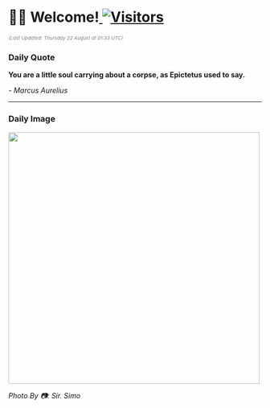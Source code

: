 <h1>👋🏽 Welcome!<a href="https://github.com/OmitNomis/"> <img src="https://visitor-badge.laobi.icu/badge?page_id=OmitNomis" alt="Visitors"></a></h1>

<i><p style="font-size: 0.6rem; color:gray">(Last Updated: Thursday 22 August at 01:33 UTC)</p></i>

<h3> Daily Quote </h3>
<b><p>You are a little soul carrying about a corpse, as Epictetus used to say.</p></b>
<i><caption style="font-size: 0.8rem; color:gray;">- Marcus Aurelius</caption></i>


<hr>

<h3>Daily Image</h3>
<a href="https://images.unsplash.com/photo-1724098035339-2034fe8d4ea1?crop=entropy&cs=srgb&fm=jpg&ixid=M3w2MjM3MzF8MHwxfHJhbmRvbXx8fHx8fHx8fDE3MjQyOTA0Mzh8&ixlib=rb-4.0.3&q=85" target="_blank"><img style="height:500px;" src=https://images.unsplash.com/photo-1724098035339-2034fe8d4ea1?crop=entropy&cs=srgb&fm=jpg&ixid=M3w2MjM3MzF8MHwxfHJhbmRvbXx8fHx8fHx8fDE3MjQyOTA0Mzh8&ixlib=rb-4.0.3&q=85"/></a>

<i><caption style="font-size: 0.8rem; color:gray;"> Photo By 📷: Sir. Simo</caption></i>
